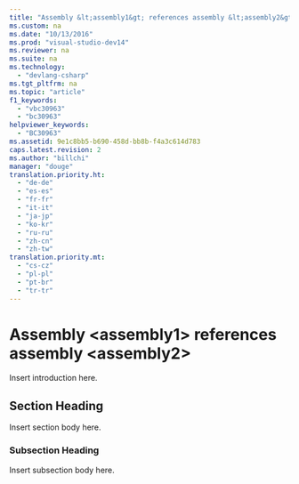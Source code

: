 ```yaml
---
title: "Assembly &lt;assembly1&gt; references assembly &lt;assembly2&gt;"
ms.custom: na
ms.date: "10/13/2016"
ms.prod: "visual-studio-dev14"
ms.reviewer: na
ms.suite: na
ms.technology: 
  - "devlang-csharp"
ms.tgt_pltfrm: na
ms.topic: "article"
f1_keywords: 
  - "vbc30963"
  - "bc30963"
helpviewer_keywords: 
  - "BC30963"
ms.assetid: 9e1c8bb5-b690-458d-bb8b-f4a3c614d783
caps.latest.revision: 2
ms.author: "billchi"
manager: "douge"
translation.priority.ht: 
  - "de-de"
  - "es-es"
  - "fr-fr"
  - "it-it"
  - "ja-jp"
  - "ko-kr"
  - "ru-ru"
  - "zh-cn"
  - "zh-tw"
translation.priority.mt: 
  - "cs-cz"
  - "pl-pl"
  - "pt-br"
  - "tr-tr"
---
```

# Assembly &lt;assembly1&gt; references assembly &lt;assembly2&gt;
Insert introduction here.  
  
## Section Heading  
 Insert section body here.  
  
### Subsection Heading  
 Insert subsection body here.